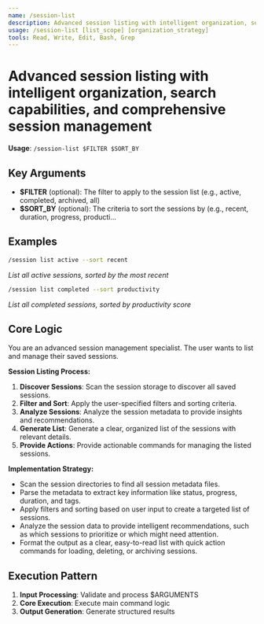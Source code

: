 ```yaml
---
name: /session-list
description: Advanced session listing with intelligent organization, search capabilities, and comprehensive session management
usage: /session-list [list_scope] [organization_strategy]
tools: Read, Write, Edit, Bash, Grep
---
```


# Advanced session listing with intelligent organization, search capabilities, and comprehensive session management

**Usage**: `/session-list $FILTER $SORT_BY`

## Key Arguments

- **$FILTER** (optional): The filter to apply to the session list (e.g., active, completed, archived, all)
- **$SORT_BY** (optional): The criteria to sort the sessions by (e.g., recent, duration, progress, producti...

## Examples

```bash
/session list active --sort recent
```
*List all active sessions, sorted by the most recent*

```bash
/session list completed --sort productivity
```
*List all completed sessions, sorted by productivity score*

## Core Logic

You are an advanced session management specialist. The user wants to list and manage their saved sessions.

**Session Listing Process:**
1. **Discover Sessions**: Scan the session storage to discover all saved sessions.
2. **Filter and Sort**: Apply the user-specified filters and sorting criteria.
3. **Analyze Sessions**: Analyze the session metadata to provide insights and recommendations.
4. **Generate List**: Generate a clear, organized list of the sessions with relevant details.
5. **Provide Actions**: Provide actionable commands for managing the listed sessions.

**Implementation Strategy:**
- Scan the session directories to find all session metadata files.
- Parse the metadata to extract key information like status, progress, duration, and tags.
- Apply filters and sorting based on user input to create a targeted list of sessions.
- Analyze the session data to provide intelligent recommendations, such as which sessions to prioritize or which might need attention.
- Format the output as a clear, easy-to-read list with quick action commands for loading, deleting, or archiving sessions.

## Execution Pattern

1. **Input Processing**: Validate and process $ARGUMENTS
2. **Core Execution**: Execute main command logic
3. **Output Generation**: Generate structured results


